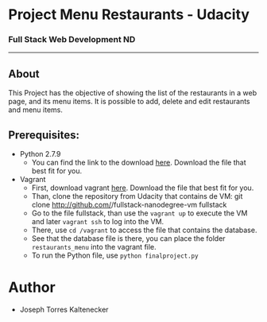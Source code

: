 # Project Menu Restaurants - Udacity
### Full Stack Web Development ND
_______________________
## About

This Project has the objective of showing the list of the restaurants in a web page, and its menu items. It is possible to add, delete and edit restaurants and menu items.

## Prerequisites:

- Python 2.7.9
    - You can find the link to the download [here](https://www.python.org/downloads/release/python-279/). Download the file that best fit for you.
- Vagrant
    - First, download vagrant [here](https://www.vagrantup.com/downloads.html). Download the file that best fit for you.
    - Than, clone the repository from Udacity that contains de VM: git clone http://github.com/<username>/fullstack-nanodegree-vm fullstack
    - Go to the file fullstack, than use the `vagrant up` to execute the VM and later `vagrant ssh` to log into the VM.
    - There, use `cd /vagrant` to access the file that contains the database.
    - See that the database file is there, you can place the folder `restaurants_menu` into the vagrant file.
    - To run the Python file, use `python finalproject.py`

# Author
- Joseph Torres Kaltenecker